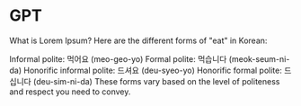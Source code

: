 # GPT
What is Lorem Ipsum?
Here are the different forms of "eat" in Korean:

Informal polite: 먹어요 (meo-geo-yo)
Formal polite: 먹습니다 (meok-seum-ni-da)
Honorific informal polite: 드셔요 (deu-syeo-yo)
Honorific formal polite: 드십니다 (deu-sim-ni-da)
These forms vary based on the level of politeness and respect you need to convey.
